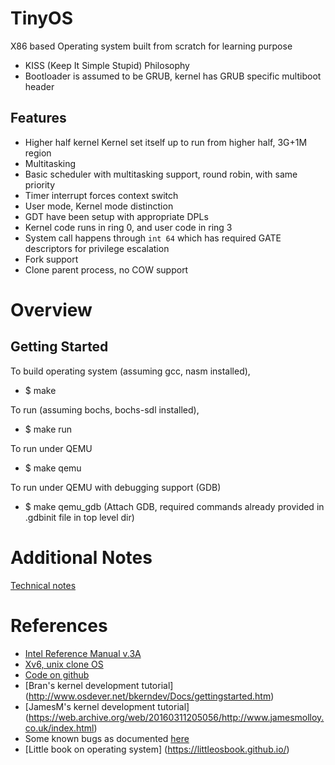 # TinyOS

X86 based Operating system built from scratch for learning purpose

* KISS (Keep It Simple Stupid) Philosophy
* Bootloader is assumed to be GRUB, kernel has GRUB specific multiboot header

## Features

* Higher half kernel
Kernel set itself up to run from higher half, 3G+1M region
* Multitasking
 * Basic scheduler with multitasking support, round robin, with same priority
 * Timer interrupt forces context switch
* User mode, Kernel mode distinction
 * GDT have been setup with appropriate DPLs
 * Kernel code runs in ring 0, and user code in ring 3
 * System call happens through `int 64` which has required GATE descriptors for
privilege escalation
* Fork support
 * Clone parent process, no COW support

# Overview

## Getting Started
To build operating system (assuming gcc, nasm installed),
* $ make

To run (assuming bochs, bochs-sdl installed),
* $ make run

To run under QEMU
* $ make qemu

To run under QEMU with debugging support (GDB)
* $ make qemu_gdb
  (Attach GDB, required commands already provided in .gdbinit file in top level dir)


# Additional Notes
[Technical notes](docs/Notes.md)

# References

* [Intel Reference Manual v.3A](http://download.intel.com/design/processor/manuals/253668.pdf)
* [Xv6, unix clone OS](https://pdos.csail.mit.edu/6.828/2016/xv6.html)
 * [Code on github](https://github.com/mit-pdos/xv6-public)
* [Bran's kernel development tutorial] (http://www.osdever.net/bkerndev/Docs/gettingstarted.htm)
* [JamesM's kernel development tutorial] (https://web.archive.org/web/20160311205056/http://www.jamesmolloy.co.uk/index.html)
 * Some known bugs as documented [here](http://wiki.osdev.org/James_Molloy's_Known_Bugs)
* [Little book on operating system] (https://littleosbook.github.io/)


